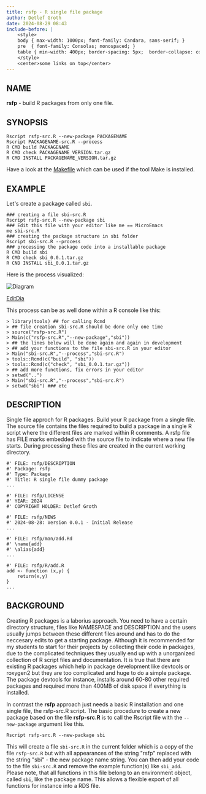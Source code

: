 ```yaml
---
title: rsfp - R single file package
author: Detlef Groth
date: 2024-08-29 08:43
include-before: |
    <style>
    body { max-width: 1000px; font-family: Candara, sans-serif; }
    pre  { font-family: Consolas; monospaced; }
    table { min-width: 400px; border-spacing: 5px;  border-collapse: collapse; }
    </style>
    <center>some links on top</center>
---
```


## NAME

__rsfp__ - build R packages from only one file.
 
## SYNOPSIS

```
Rscript rsfp-src.R --new-package PACKAGENAME
Rscript PACKAGENAME-src.R --process
R CMD build PACKAGENAME
R CMD check PACKAGENAME_VERSION.tar.gz
R CMD INSTALL PACKAGENAME_VERSION.tar.gz
```

Have a look at the [Makefile](Makefile)  which can be used if the tool Make is
installed. 

## EXAMPLE

Let's create a package called `sbi`.

```
### creating a file sbi-src.R
Rscript rsfp-src.R --new-package sbi
### Edit this file with your editor like me == MicroEmacs
me sbi-src.R
### creating the package structure in sbi folder
Rscript sbi-src.R --process 
### processing the package code into a installable package
R CMD build sbi
R CMD check sbi_0.0.1.tar.gz
R CND INSTALL sbi_0.0.1.tar.gz
```

Here is the process visualized:

![Diagram](https://kroki.io/graphviz/svg/eNqdkl9rwjAUxd_3KUqfNmgrY_gkHYj2QVAn0TcZI21u_9CYlCTinPjdl6ZprX2QsfYlueeXw7k3IUUmcJU7yLk8OfpjnMBe5riCkHEFnlRnCmFaUArESzjlIpSYHjjzTgVRefgajD_NQSGr1PHfHRkXe4pjoKHr-wxOfoWTEmfgPHOWwIvb0JqyMCnEja8ET0BKzaYKWA_WVM2vp6tou5nOokF9Hm1naLHZLT7WA-WAGSKDGkLDwqbMuibaNEKmlS9FEqBbjFbTSyt5zazcelh3cXvoqKNSTgkIy5loLaY3o_TItCWxMkKthqzSCjptF3Kk_TvFONYNxceCkn1zd4QrBaQBuvk9gmr_R7qp10CSQ1KaklnVpYJJhSk1RSCF4sJes6lcHIFZqR_QASatPDFv4do70fYWmZ3bvrryHNMj2EnG_LsXphuUM1vNbT7t6to3-haMH5uY-PcmTUfa5IsF9a-wCLKfPzvaOdx7Ltbb3XS5_J_r0_UX7_8oYQ==)

[EditDia](https://niolesk.top/#https://kroki.io/graphviz/svg/eNqdkl9rwjAUxd_3KUqfNmgrY_gkHYj2QVAn0TcZI21u_9CYlCTinPjdl6ZprX2QsfYlueeXw7k3IUUmcJU7yLk8OfpjnMBe5riCkHEFnlRnCmFaUArESzjlIpSYHjjzTgVRefgajD_NQSGr1PHfHRkXe4pjoKHr-wxOfoWTEmfgPHOWwIvb0JqyMCnEja8ET0BKzaYKWA_WVM2vp6tou5nOokF9Hm1naLHZLT7WA-WAGSKDGkLDwqbMuibaNEKmlS9FEqBbjFbTSyt5zazcelh3cXvoqKNSTgkIy5loLaY3o_TItCWxMkKthqzSCjptF3Kk_TvFONYNxceCkn1zd4QrBaQBuvk9gmr_R7qp10CSQ1KaklnVpYJJhSk1RSCF4sJes6lcHIFZqR_QASatPDFv4do70fYWmZ3bvrryHNMj2EnG_LsXphuUM1vNbT7t6to3-haMH5uY-PcmTUfa5IsF9a-wCLKfPzvaOdx7Ltbb3XS5_J_r0_UX7_8oYQ==)

This process can be as well done within a R console like this:

```{r eval=FALSE}
> library(tools) ## for calling Rcmd
> ## file creation sbi-src.R should be done only one time
> source("rsfp-src.R") 
> Main(c("rsfp-src.R","--new-package","sbi"))
> ## the lines below will be done again and again in development
> ## add your functions to the file sbi-src.R in your editor
> Main("sbi-src.R","--process","sbi-src.R")
> tools::Rcmd(c("build", "sbi"))
> tools::Rcmd(c("check", "sbi_0.0.1.tar.gz"))
> ## add more functions, fix errors in your editor
> setwd("..")
> Main("sbi-src.R","--process","sbi-src.R")
> setwd("sbi") ### etc
```

## DESCRIPTION

Single file approch for R packages. Build your R package from a single file.
The source file  contains the files  required to build a package in a single R
script  where the  different  files are marked  within R comments. A rsfp file
has FILE marks  embedded  with the source  file to  indicate  where a new file
starts.  During  processing  these  files are  created in the current  working
directory.

```{.r}
#' FILE: rsfp/DESCRIPTION
#' Package: rsfp
#' Type: Package
#' Title: R single file dummy package
...

#' FILE: rsfp/LICENSE
#' YEAR: 2024
#' COPYRIGHT HOLDER: Detlef Groth

#' FILE: rsfp/NEWS
#' 2024-08-28: Version 0.0.1 - Initial Release
...

#' FILE: rsfp/man/add.Rd
#' \name{add}
#' \alias{add}
...

#' FILE: rsfp/R/add.R
add <- function (x,y) {
    return(x,y)
}
...
```

## BACKGROUND

Creating  R  packages  is a  laborius  approach.  You  need to have a  certain
directory  structure,  files  like  NAMESPACE  and  DESCRIPTION  and the users
usually jumps between these different files around and has to do the neccesary
edits to get a starting package. Although it is recommended for my students to
start for their  projects by  collecting  their code in  packages,  due to the
complicated  techniques they usually end up with a unorganized collection of R
script files and  documentation. It is true that there are existing R packages
which help in package  development  like devtools or roxygen2 but they are too
complicated and huge to do a simple package. The package devtools for instance,
installs around 60-80 other required  packages and required more than 400MB of
disk space if everything is installed. 

In contrast the __rsfp__  approach just needs a basic R  installation  and one
single  file, the  rsfp-src.R  script.  The  basic  procedure  to create a new
package based on the file __rsfp-src.R__ is to call the Rscript file with the 
`--new-package` argument like this.

```
Rscript rsfp-src.R --new-package sbi
```

This will create a file  `sbi-src.R` in the current  folder which is a copy of
the file  `rsfp-src.R`  but with all  appearances  of the string "rsfp" replaced
with the string  "sbi" - the new  package  name  string. You can then add your
code  to  the  file  `sbi-src.R`  and  remove  the  example  function(s)  like
`sbi_add`.  Please  note,  that  all  functions  in  this  file  belong  to an
environment  object,  called  `sbi`,  like the  package  name.  This  allows a
flexible export of all functions for instance into a RDS file.








